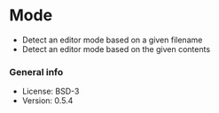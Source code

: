 # Mode

* Detect an editor mode based on a given filename
* Detect an editor mode based on the given contents

### General info

* License: BSD-3
* Version: 0.5.4
